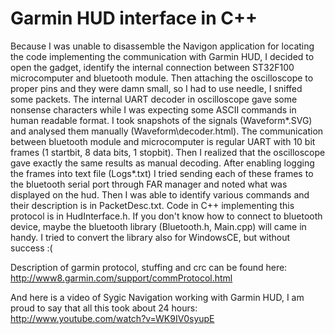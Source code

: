 ﻿Garmin HUD interface in C++
======================

Because I was unable to disassemble the Navigon application for locating the code implementing the communication with Garmin HUD, I decided to open the gadget, identify the internal connection between ST32F100 microcomputer and bluetooth module. Then attaching the oscilloscope to proper pins and they were damn small, so I had to use needle, I sniffed some packets. The internal UART decoder in oscilloscope gave some nonsense characters while I was expecting some ASCII commands in human readable format. I took snapshots of the signals (Waveform\*.SVG) and analysed them manually (Waveform\decoder.html). The communication between bluetooth module and microcomputer is regular UART with 10 bit frames (1 startbit, 8 data bits, 1 stopbit). Then I realized that the oscilloscope gave exactly the same results as manual decoding. After enabling logging the frames into text file (Logs\*.txt) I tried sending each of these frames to the bluetooth serial port through FAR manager and noted what was displayed on the hud. Then I was able to identify various commands and their description is in PacketDesc.txt. Code in C++ implementing this protocol is in HudInterface.h. If you don't know how to connect to bluetooth device, maybe the bluetooth library (Bluetooth.h, Main.cpp) will came in handy. I tried to convert the library also for WindowsCE, but without success :(


Description of garmin protocol, stuffing and crc can be found here: http://www8.garmin.com/support/commProtocol.html

And here is a video of Sygic Navigation working with Garmin HUD, I am proud to say that all this took about 24 hours:
http://www.youtube.com/watch?v=WK9IV0syupE

